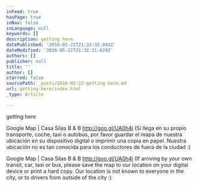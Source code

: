 ```yaml
---
inFeed: true
hasPage: true
inNav: false
inLanguage: null
keywords: []
description: getting here
datePublished: '2016-05-22T21:32:32.043Z'
dateModified: '2016-05-22T21:32:31.629Z'
authors: []
publisher: null
title: ''
author: []
starred: false
sourcePath: _posts/2016-05-22-getting-here.md
url: getting-here/index.html
_type: Article

---
```

getting here

Google Map | Casa Silas B & B http://goo.gl/UA0h4i (Si llega en su propio transporte, coche, taxi o autobús, por favor guardar el mapa de nuestra ubicación en su dispositivo digital o imprimir una copia en papel. Nuestra ubicación no es tan conocida para los conductores de fuera de la ciudad :) 

Google Map | Casa Silas B & B http://goo.gl/UA0h4i (If arriving by your own transit, car, taxi or bus, please save the map to our location on your digital device or print a hard copy. Our location is not known to everyone in the city, or to drivers from outside of the city :)